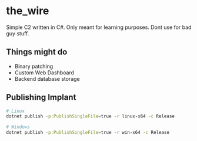 # the_wire

Simple C2 written in C#. Only meant for learning purposes. Dont use for bad guy stuff.

## Things might do

- Binary patching
- Custom Web Dashboard
- Backend database storage

## Publishing Implant

``` sh 
# Linux
dotnet publish -p:PublishSingleFile=true -r linux-x64 -c Release

# Windows
dotnet publish -p:PublishSingleFile=true -r win-x64 -c Release
```